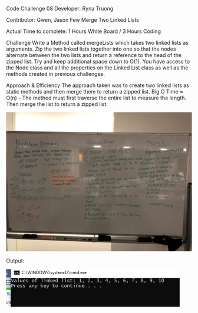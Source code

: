 Code Challenge 08
Developer: Ryna Truong

Contributor: Gwen, Jason Few
Merge Two Linked Lists

Actual Time to complete: 1 Hours White Board / 3 Hours Coding

Challenge
Write a Method called mergeLists which takes two linked lists as arguments. Zip the two linked lists together into one so that the nodes alternate between the two lists and return a reference to the head of the zipped list. Try and keep additional space down to O(1). You have access to the Node class and all the properties on the Linked List class as well as the methods created in previous challenges.

Approach & Efficiency
The approach taken was to create two linked lists as static methods and then merge them to return a zipped list.
Big O Time = O(n) - The method must first traverse the entire list to measure the length. Then merge the list to return a zipped list.

![Whiteboard](https://github.com/rynnnaa/data-structures-and-algorithms/blob/master/assets/ll_merge.jpg)

Output:

![Output](https://github.com/rynnnaa/data-structures-and-algorithms/blob/master/assets/MergeLists.PNG)
